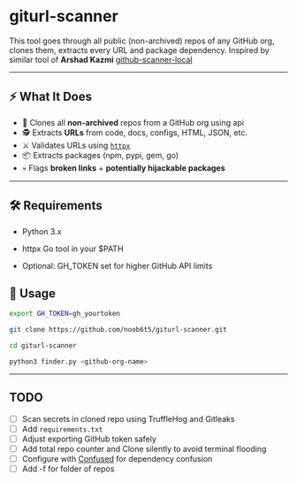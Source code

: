 # giturl-scanner
This tool goes through all public (non-archived) repos of any GitHub org, clones them, extracts every URL and package dependency. 
Inspired by similar tool of **Arshad Kazmi** [github-scanner-local](https://github.com/arshadkazmi42/github-scanner-local)

---

## ⚡ What It Does

- 🔎 Clones all **non-archived** repos from a GitHub org using api
- 🕵️ Extracts **URLs** from code, docs, configs, HTML, JSON, etc.
- ⚔️ Validates URLs using [`httpx`](https://github.com/projectdiscovery/httpx)
- 📦 Extracts packages (npm, pypi, gem, go)
- 💀 Flags **broken links** + **potentially hijackable packages**

---

## 🛠 Requirements
- Python 3.x

- httpx Go tool in your $PATH

- Optional: GH_TOKEN set for higher GitHub API limits
## 🚀 Usage

```bash
export GH_TOKEN=gh_yourtoken

git clone https://github.com/noob6t5/giturl-scanner.git

cd giturl-scanner

python3 finder.py <github-org-name>
```
---
## TODO
- [ ] Scan secrets in cloned repo using TruffleHog and Gitleaks
- [ ] Add `requirements.txt`
- [ ] Adjust exporting GitHub token safely
- [ ] Add total repo counter and Clone silently to avoid terminal flooding
- [ ] Configure with [Confused](https://github.com/visma-prodsec/confused) for dependency confusion
- [ ] Add -f for folder of repos
